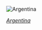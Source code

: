 
![Argentina](https://www.gstatic.com/prettyearth/assets/full/2126.jpg)

*[Argentina](https://www.google.com/maps/@-22.793748,-65.130601,11z/data=!3m1!1e3)*
